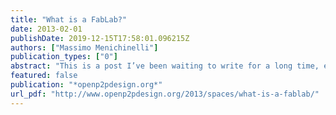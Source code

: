 ```yaml
---
title: "What is a FabLab?"
date: 2013-02-01
publishDate: 2019-12-15T17:58:01.096215Z
authors: ["Massimo Menichinelli"]
publication_types: ["0"]
abstract: "This is a post I’ve been waiting to write for a long time, either because I’ve been very busy or because I’ve wanted to write something meaningful and with a direct experience. After working on the development of the Aalto FabLab, after doing the one week Fab Boot Camp (January 2012) in FabLab Barcelona and […]"
featured: false
publication: "*openp2pdesign.org*"
url_pdf: "http://www.openp2pdesign.org/2013/spaces/what-is-a-fablab/"
---
```


